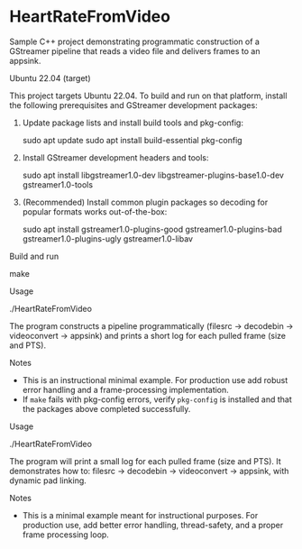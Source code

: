 # HeartRateFromVideo

Sample C++ project demonstrating programmatic construction of a GStreamer pipeline that reads a video file and delivers frames to an appsink.


Ubuntu 22.04 (target)

This project targets Ubuntu 22.04. To build and run on that platform, install the following prerequisites and GStreamer development packages:

1. Update package lists and install build tools and pkg-config:

    sudo apt update
    sudo apt install build-essential pkg-config

2. Install GStreamer development headers and tools:

    sudo apt install libgstreamer1.0-dev libgstreamer-plugins-base1.0-dev gstreamer1.0-tools

3. (Recommended) Install common plugin packages so decoding for popular formats works out-of-the-box:

    sudo apt install gstreamer1.0-plugins-good gstreamer1.0-plugins-bad gstreamer1.0-plugins-ugly gstreamer1.0-libav

Build and run

   make

Usage

   ./HeartRateFromVideo <video-file>

The program constructs a pipeline programmatically (filesrc -> decodebin -> videoconvert -> appsink) and prints a short log for each pulled frame (size and PTS).

Notes

- This is an instructional minimal example. For production use add robust error handling and a frame-processing implementation.
- If `make` fails with pkg-config errors, verify `pkg-config` is installed and that the packages above completed successfully.

Usage

  ./HeartRateFromVideo <video-file>

The program will print a small log for each pulled frame (size and PTS). It demonstrates how to: filesrc -> decodebin -> videoconvert -> appsink, with dynamic pad linking.

Notes
- This is a minimal example meant for instructional purposes. For production use, add better error handling, thread-safety, and a proper frame processing loop.
